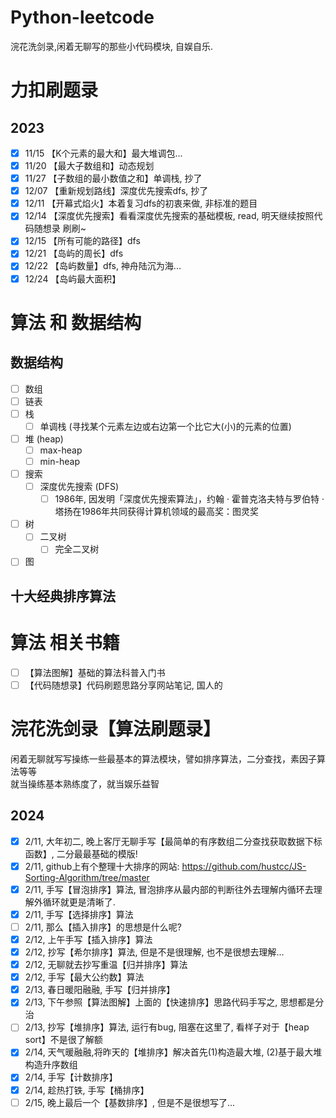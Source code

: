 # Python-leetcode
 浣花洗剑录,闲着无聊写的那些小代码模块, 自娱自乐.
# 力扣刷题录
## 2023
- [x] 11/15 【K个元素的最大和】最大堆调包...
- [x] 11/20 【最大子数组和】动态规划
- [x] 11/27 【子数组的最小数值之和】单调栈, 抄了
- [x] 12/07 【重新规划路线】深度优先搜索dfs, 抄了
- [x] 12/11 【开幕式焰火】本着复习dfs的初衷来做, 非标准的题目
- [x] 12/14 【深度优先搜索】看看深度优先搜索的基础模板, read, 明天继续按照代码随想录 刷刷~
- [x] 12/15 【所有可能的路径】dfs
- [x] 12/21 【岛屿的周长】dfs
- [x] 12/22 【岛屿数量】dfs, 神舟陆沉为海...
- [x] 12/24 【岛屿最大面积】

# 算法 和 数据结构
## 数据结构
- [ ] 数组
- [ ] 链表
- [ ] 栈
    - [ ] 单调栈 (寻找某个元素左边或右边第一个比它大(小)的元素的位置)
- [ ] 堆 (heap)
    - [ ] max-heap
    - [ ] min-heap

- [ ] 搜索
    - [ ] 深度优先搜索 (DFS)
        - [ ] 1986年, 因发明「深度优先搜索算法」，约翰 · 霍普克洛夫特与罗伯特 · 塔扬在1986年共同获得计算机领域的最高奖：图灵奖
- [ ] 树
    - [ ] 二叉树
        - [ ] 完全二叉树
- [ ] 图
## 十大经典排序算法

# 算法 相关书籍
- [ ] 【算法图解】基础的算法科普入门书
- [ ] 【代码随想录】代码刷题思路分享网站笔记, 国人的

# 浣花洗剑录【算法刷题录】
闲着无聊就写写操练一些最基本的算法模块，譬如排序算法，二分查找，素因子算法等等\
就当操练基本熟练度了，就当娱乐益智
## 2024
- [x] 2/11, 大年初二, 晚上客厅无聊手写【最简单的有序数组二分查找获取数据下标函数】, 二分最最基础的模版!
- [x] 2/11, github上有个整理十大排序的网站: https://github.com/hustcc/JS-Sorting-Algorithm/tree/master
- [x] 2/11, 手写【冒泡排序】算法, 冒泡排序从最内部的判断往外去理解内循环去理解外循环就更是清晰了.
- [x] 2/11, 手写【选择排序】算法
- [ ] 2/11, 那么【插入排序】的思想是什么呢?
- [x] 2/12, 上午手写【插入排序】算法
- [x] 2/12, 抄写【希尔排序】算法, 但是不是很理解, 也不是很想去理解...
- [x] 2/12, 无聊就去抄写重温【归并排序】算法
- [x] 2/12, 手写【最大公约数】算法
- [x] 2/13, 春日暖阳融融, 手写【归并排序】
- [x] 2/13, 下午参照【算法图解】上面的【快速排序】思路代码手写之, 思想都是分治
- [ ] 2/13, 抄写【堆排序】算法, 运行有bug, 阻塞在这里了, 看样子对于【heap sort】不是很了解额
- [x] 2/14, 天气暖融融,将昨天的【堆排序】解决首先(1)构造最大堆, (2)基于最大堆构造升序数组
- [x] 2/14, 手写【计数排序】
- [x] 2/14, 趁热打铁, 手写【桶排序】
- [ ] 2/15, 晚上最后一个【基数排序】, 但是不是很想写了...